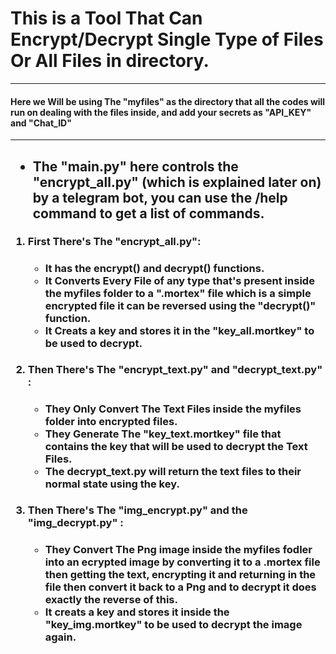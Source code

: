 # This is a Tool That Can Encrypt/Decrypt Single Type of Files Or All Files in  directory.
<hr> 
<h4>Here we Will be using The "myfiles" as the directory that all the codes will run on dealing with the files inside, and add your secrets as "API_KEY" and "Chat_ID"</h4>
<hr>
<h2>
  <ul>
  <li>
  The "main.py" here controls the "encrypt_all.py" (which is explained later on) by a telegram bot, you can use the /help command to get a list of  commands.
  </li>
  </ul>
</h2>
<h3><ol>
  <li>
    First There's The "encrypt_all.py":
    <ul>
    <h4><li>It has the encrypt() and decrypt() functions.</li>
     <li>
      It Converts Every File of any type that's present inside the myfiles folder to a ".mortex" file which is a simple encrypted file it can be reversed using the "decrypt()" function.  
  </li>
  <li>
    It Creats a key and stores it in the "key_all.mortkey" to be used to decrypt.
  </li>
  </h4>
  </ul>
  </li>
  <li>Then There's The "encrypt_text.py" and "decrypt_text.py" :
  <ul>
    <h4>
      <li>They Only Convert The Text Files inside the myfiles folder into encrypted files.</li>
  <li>They Generate The "key_text.mortkey" file that contains the key that will be used to decrypt the Text Files.</li>
  <li>The decrypt_text.py will return the text files to their normal state using the key.</li>
    </h4>
  </ul>
    <li>
      Then There's The "img_encrypt.py" and the "img_decrypt.py" :
  <ul>
    <h4>
  <li> 
  They Convert The Png image inside the myfiles fodler into an ecrypted image by converting it to a .mortex file then getting the text, encrypting it and returning in the file then convert it back to a Png and to decrypt it does exactly the reverse of this.        
          
  </li>
  <li>
    It creats a key and stores it inside the "key_img.mortkey" to be used to decrypt the image again.
  </li>
  </h4>
  </ul>   
</ol>
    </h3>
